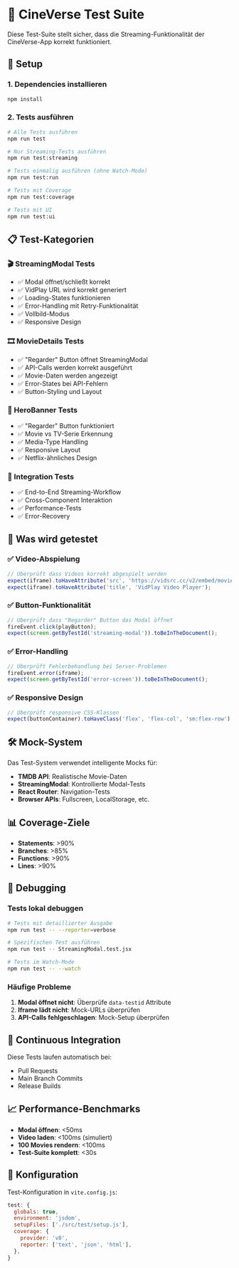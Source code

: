 # 🧪 CineVerse Test Suite

Diese Test-Suite stellt sicher, dass die Streaming-Funktionalität der CineVerse-App korrekt funktioniert.

## 🚀 Setup

### 1. Dependencies installieren

```bash
npm install
```

### 2. Tests ausführen

```bash
# Alle Tests ausführen
npm run test

# Nur Streaming-Tests ausführen
npm run test:streaming

# Tests einmalig ausführen (ohne Watch-Mode)
npm run test:run

# Tests mit Coverage
npm run test:coverage

# Tests mit UI
npm run test:ui
```

## 📋 Test-Kategorien

### 🎬 StreamingModal Tests
- ✅ Modal öffnet/schließt korrekt
- ✅ VidPlay URL wird korrekt generiert
- ✅ Loading-States funktionieren
- ✅ Error-Handling mit Retry-Funktionalität
- ✅ Vollbild-Modus
- ✅ Responsive Design

### 🎞️ MovieDetails Tests
- ✅ "Regarder" Button öffnet StreamingModal
- ✅ API-Calls werden korrekt ausgeführt
- ✅ Movie-Daten werden angezeigt
- ✅ Error-States bei API-Fehlern
- ✅ Button-Styling und Layout

### 🎪 HeroBanner Tests
- ✅ "Regarder" Button funktioniert
- ✅ Movie vs TV-Serie Erkennung
- ✅ Media-Type Handling
- ✅ Responsive Layout
- ✅ Netflix-ähnliches Design

### 🔄 Integration Tests
- ✅ End-to-End Streaming-Workflow
- ✅ Cross-Component Interaktion
- ✅ Performance-Tests
- ✅ Error-Recovery

## 🎯 Was wird getestet

### ✅ Video-Abspielung
```javascript
// Überprüft dass Videos korrekt abgespielt werden
expect(iframe).toHaveAttribute('src', 'https://vidsrc.cc/v2/embed/movie/123');
expect(iframe).toHaveAttribute('title', 'VidPlay Video Player');
```

### ✅ Button-Funktionalität
```javascript
// Überprüft dass "Regarder" Button das Modal öffnet
fireEvent.click(playButton);
expect(screen.getByTestId('streaming-modal')).toBeInTheDocument();
```

### ✅ Error-Handling
```javascript
// Überprüft Fehlerbehandlung bei Server-Problemen
fireEvent.error(iframe);
expect(screen.getByTestId('error-screen')).toBeInTheDocument();
```

### ✅ Responsive Design
```javascript
// Überprüft responsive CSS-Klassen
expect(buttonContainer).toHaveClass('flex', 'flex-col', 'sm:flex-row');
```

## 🛠️ Mock-System

Das Test-System verwendet intelligente Mocks für:

- **TMDB API**: Realistische Movie-Daten
- **StreamingModal**: Kontrollierte Modal-Tests
- **React Router**: Navigation-Tests
- **Browser APIs**: Fullscreen, LocalStorage, etc.

## 📊 Coverage-Ziele

- **Statements**: >90%
- **Branches**: >85%
- **Functions**: >90%
- **Lines**: >90%

## 🐛 Debugging

### Tests lokal debuggen
```bash
# Tests mit detaillierter Ausgabe
npm run test -- --reporter=verbose

# Spezifischen Test ausführen
npm run test -- StreamingModal.test.jsx

# Tests im Watch-Mode
npm run test -- --watch
```

### Häufige Probleme

1. **Modal öffnet nicht**: Überprüfe `data-testid` Attribute
2. **Iframe lädt nicht**: Mock-URLs überprüfen
3. **API-Calls fehlgeschlagen**: Mock-Setup überprüfen

## 🚀 Continuous Integration

Diese Tests laufen automatisch bei:
- Pull Requests
- Main Branch Commits
- Release Builds

## 📈 Performance-Benchmarks

- **Modal öffnen**: <50ms
- **Video laden**: <100ms (simuliert)
- **100 Movies rendern**: <100ms
- **Test-Suite komplett**: <30s

## 🔧 Konfiguration

Test-Konfiguration in `vite.config.js`:
```javascript
test: {
  globals: true,
  environment: 'jsdom',
  setupFiles: ['./src/test/setup.js'],
  coverage: {
    provider: 'v8',
    reporter: ['text', 'json', 'html'],
  },
}
``` 